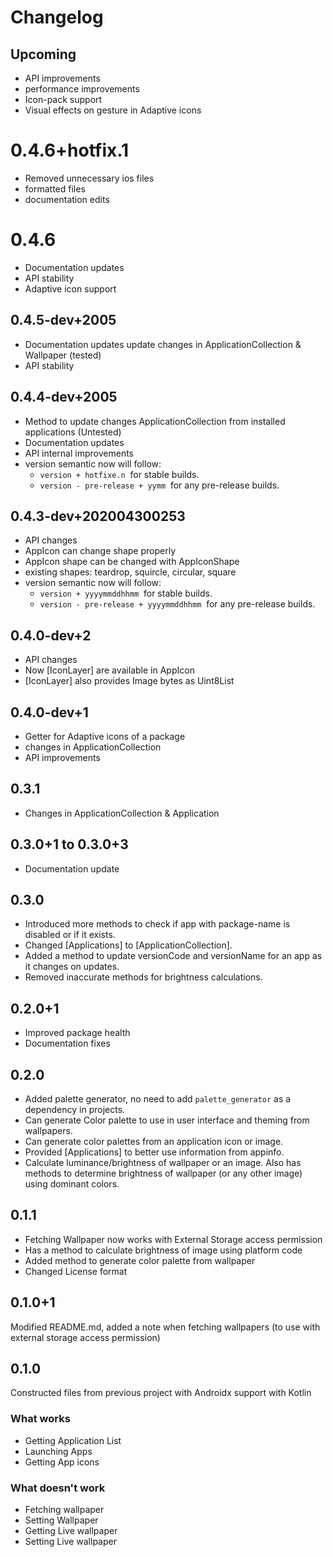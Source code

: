 # Changelog

## Upcoming

- API improvements
- performance improvements
- Icon-pack support
- Visual effects on gesture in Adaptive icons

# 0.4.6+hotfix.1

- Removed unnecessary ios files
- formatted files
- documentation edits

# 0.4.6

- Documentation updates
- API stability
- Adaptive icon support

## 0.4.5-dev+2005

- Documentation updates update changes in ApplicationCollection & Wallpaper (tested)
- API stability

## 0.4.4-dev+2005

- Method to update changes ApplicationCollection from installed applications (Untested)
- Documentation updates
- API internal improvements
- version semantic now will follow:
  - `version + hotfixe.n` &nbsp;for stable builds.
  - `version - pre-release + yymm` &nbsp;for any pre-release builds.

## 0.4.3-dev+202004300253

- API changes
- AppIcon can change shape properly
- AppIcon shape can be changed with AppIconShape
- existing shapes: teardrop, squircle, circular, square
- version semantic now will follow:
  - `version + yyyymmddhhmm` &nbsp;for stable builds.
  - `version - pre-release + yyyymmddhhmm` &nbsp;for any pre-release builds.

## 0.4.0-dev+2

- API changes
- Now [IconLayer] are available in AppIcon
- [IconLayer] also provides Image bytes as Uint8List

## 0.4.0-dev+1

- Getter for Adaptive icons of a package
- changes in ApplicationCollection
- API improvements

## 0.3.1

- Changes in ApplicationCollection & Application

## 0.3.0+1 to 0.3.0+3

- Documentation update

## 0.3.0

- Introduced more methods to check if app with package-name is disabled or if it exists.
- Changed [Applications] to [ApplicationCollection].
- Added a method to update versionCode and versionName for an app as it changes on updates.
- Removed inaccurate methods for brightness calculations.

## 0.2.0+1

- Improved package health
- Documentation fixes

## 0.2.0

- Added palette generator, no need to add `palette_generator` as a dependency in projects.
- Can generate Color palette to use in user interface and theming from wallpapers.
- Can generate color palettes from an application icon or image.
- Provided [Applications] to better use information from appinfo.
- Calculate luminance/brightness of wallpaper or an image. Also has methods to
  determine brightness of wallpaper (or any other image) using dominant colors.

## 0.1.1

- Fetching Wallpaper now works with External Storage access permission
- Has a method to calculate brightness of image using platform code
- Added method to generate color palette from wallpaper
- Changed License format

## 0.1.0+1

Modified README.md, added a note when fetching wallpapers (to use with external storage access permission)

## 0.1.0

Constructed files from previous project with Androidx support with Kotlin

### What works

- Getting Application List
- Launching Apps
- Getting App icons

### What doesn't work

- Fetching wallpaper
- Setting Wallpaper
- Getting Live wallpaper
- Setting Live wallpaper
